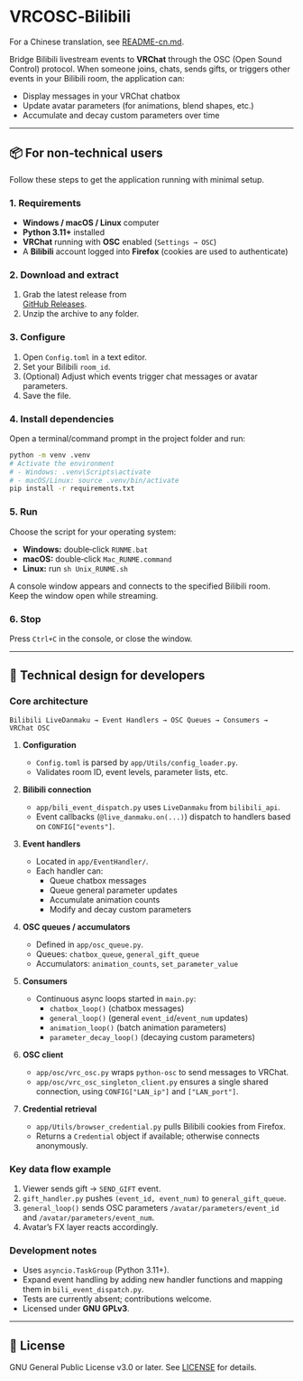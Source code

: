# VRCOSC‑Bilibili

For a Chinese translation, see [README-cn.md](README-cn.md).

Bridge Bilibili livestream events to **VRChat** through the OSC (Open Sound Control) protocol.
When someone joins, chats, sends gifts, or triggers other events in your Bilibili room, the application can:

- Display messages in your VRChat chatbox
- Update avatar parameters (for animations, blend shapes, etc.)
- Accumulate and decay custom parameters over time

---

## 📦 For non‑technical users

Follow these steps to get the application running with minimal setup.

### 1. Requirements
- **Windows / macOS / Linux** computer
- **Python 3.11+** installed
- **VRChat** running with **OSC** enabled (`Settings → OSC`)
- A **Bilibili** account logged into **Firefox** (cookies are used to authenticate)

### 2. Download and extract
1. Grab the latest release from  
   [GitHub Releases](https://github.com/TZFC/VRCOSC-Bilibili/releases/latest).
2. Unzip the archive to any folder.

### 3. Configure
1. Open `Config.toml` in a text editor.
2. Set your Bilibili `room_id`.
3. (Optional) Adjust which events trigger chat messages or avatar parameters.
4. Save the file.

### 4. Install dependencies
Open a terminal/command prompt in the project folder and run:

```bash
python -m venv .venv
# Activate the environment
# - Windows: .venv\Scripts\activate
# - macOS/Linux: source .venv/bin/activate
pip install -r requirements.txt
```

### 5. Run
Choose the script for your operating system:

- **Windows:** double‑click `RUNME.bat`
- **macOS:** double‑click `Mac_RUNME.command`
- **Linux:** run `sh Unix_RUNME.sh`

A console window appears and connects to the specified Bilibili room.  
Keep the window open while streaming.

### 6. Stop
Press `Ctrl+C` in the console, or close the window.

---

## 🔧 Technical design for developers

### Core architecture
```
Bilibili LiveDanmaku → Event Handlers → OSC Queues → Consumers → VRChat OSC
```

1. **Configuration**
   - `Config.toml` is parsed by `app/Utils/config_loader.py`.
   - Validates room ID, event levels, parameter lists, etc.

2. **Bilibili connection**
   - `app/bili_event_dispatch.py` uses `LiveDanmaku` from `bilibili_api`.
   - Event callbacks (`@live_danmaku.on(...)`) dispatch to handlers based on `CONFIG["events"]`.

3. **Event handlers**
   - Located in `app/EventHandler/`.
   - Each handler can:
     - Queue chatbox messages
     - Queue general parameter updates
     - Accumulate animation counts
     - Modify and decay custom parameters

4. **OSC queues / accumulators**
   - Defined in `app/osc_queue.py`.
   - Queues: `chatbox_queue`, `general_gift_queue`
   - Accumulators: `animation_counts`, `set_parameter_value`

5. **Consumers**
   - Continuous async loops started in `main.py`:
     - `chatbox_loop()` (chatbox messages)
     - `general_loop()` (general `event_id`/`event_num` updates)
     - `animation_loop()` (batch animation parameters)
     - `parameter_decay_loop()` (decaying custom parameters)

6. **OSC client**
   - `app/osc/vrc_osc.py` wraps `python-osc` to send messages to VRChat.
   - `app/osc/vrc_osc_singleton_client.py` ensures a single shared connection, using `CONFIG["LAN_ip"]` and `["LAN_port"]`.

7. **Credential retrieval**
   - `app/Utils/browser_credential.py` pulls Bilibili cookies from Firefox.
   - Returns a `Credential` object if available; otherwise connects anonymously.

### Key data flow example
1. Viewer sends gift → `SEND_GIFT` event.
2. `gift_handler.py` pushes `(event_id, event_num)` to `general_gift_queue`.
3. `general_loop()` sends OSC parameters `/avatar/parameters/event_id` and `/avatar/parameters/event_num`.
4. Avatar’s FX layer reacts accordingly.

### Development notes
- Uses `asyncio.TaskGroup` (Python 3.11+).
- Expand event handling by adding new handler functions and mapping them in `bili_event_dispatch.py`.
- Tests are currently absent; contributions welcome.
- Licensed under **GNU GPLv3**.

---

## 📝 License
GNU General Public License v3.0 or later. See [LICENSE](LICENSE) for details.
